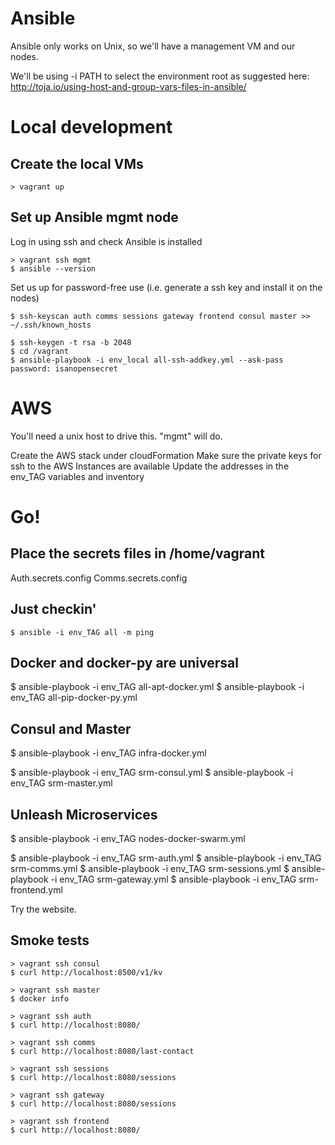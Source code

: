 Ansible
========================

Ansible only works on Unix, so we'll have a management VM and our nodes.

We'll be using -i PATH to select the environment root as suggested here:
http://toja.io/using-host-and-group-vars-files-in-ansible/



Local development
========================

Create the local VMs
------------------------
```
> vagrant up
```


Set up Ansible mgmt node
------------------------
Log in using ssh and check Ansible is installed
```
> vagrant ssh mgmt
$ ansible --version
```

Set us up for password-free use (i.e. generate a ssh key and install it on the nodes)
```
$ ssh-keyscan auth comms sessions gateway frontend consul master >> ~/.ssh/known_hosts

$ ssh-keygen -t rsa -b 2048
$ cd /vagrant
$ ansible-playbook -i env_local all-ssh-addkey.yml --ask-pass
password: isanopensecret
```

AWS
========================

You'll need a unix host to drive this.  "mgmt" will do.

Create the AWS stack under cloudFormation
Make sure the private keys for ssh to the AWS Instances are available
Update the addresses in the env_TAG variables and inventory



Go!
========================

Place the secrets files in /home/vagrant
------------------------
Auth.secrets.config
Comms.secrets.config


Just checkin'
------------------------
```
$ ansible -i env_TAG all -m ping
```


Docker and docker-py are universal
------------------------
$ ansible-playbook -i env_TAG all-apt-docker.yml
$ ansible-playbook -i env_TAG all-pip-docker-py.yml

Consul and Master
------------------------
$ ansible-playbook -i env_TAG infra-docker.yml

$ ansible-playbook -i env_TAG srm-consul.yml
$ ansible-playbook -i env_TAG srm-master.yml

Unleash Microservices
------------------------
$ ansible-playbook -i env_TAG nodes-docker-swarm.yml

$ ansible-playbook -i env_TAG srm-auth.yml
$ ansible-playbook -i env_TAG srm-comms.yml
$ ansible-playbook -i env_TAG srm-sessions.yml
$ ansible-playbook -i env_TAG srm-gateway.yml
$ ansible-playbook -i env_TAG srm-frontend.yml


Try the website.


Smoke tests
-----------------------
```
> vagrant ssh consul
$ curl http://localhost:8500/v1/kv
```

```
> vagrant ssh master
$ docker info
```

```
> vagrant ssh auth
$ curl http://localhost:8080/
```

```
> vagrant ssh comms
$ curl http://localhost:8080/last-contact
```

```
> vagrant ssh sessions
$ curl http://localhost:8080/sessions
```

```
> vagrant ssh gateway
$ curl http://localhost:8080/sessions
```

```
> vagrant ssh frontend
$ curl http://localhost:8080/
```
